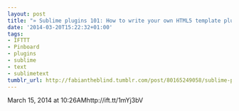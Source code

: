 ```yaml
---
layout: post
title: "» Sublime plugins 101: How to write your own HTML5 template plugin"
date: '2014-03-20T15:22:32+01:00'
tags:
- IFTTT
- Pinboard
- plugins
- sublime
- text
- sublimetext
tumblr_url: http://fabiantheblind.tumblr.com/post/80165249058/sublime-plugins-101-how-to-write-your-own-html5
---
```

March 15, 2014 at 10:26AMhttp://ift.tt/1mYj3bV
